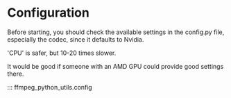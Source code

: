 # Configuration

Before starting, you should check the available settings in the config.py file, especially the codec, since it defaults
to Nvidia.

'CPU' is safer, but 10-20 times slower.

It would be good if someone with an AMD GPU could provide good settings there.

::: ffmpeg_python_utils.config
